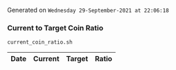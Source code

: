 Generated on `Wednesday 29-September-2021 at 22:06:18`

### Current to Target Coin Ratio
`current_coin_ratio.sh`

Date|Current|Target|Ratio
---|---|---|---
